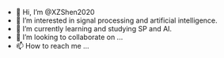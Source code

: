 - 👋 Hi, I’m @XZShen2020
- 👀 I’m interested in signal processing and artificial intelligence.
- 🌱 I’m currently learning and studying SP and AI.
- 💞️ I’m looking to collaborate on ...
- 📫 How to reach me ...

<!---
XZShen2020/XZShen2020 is a ✨ special ✨ repository because its `README.md` (this file) appears on your GitHub profile.
You can click the Preview link to take a look at your changes.
--->

